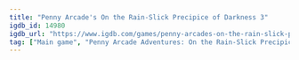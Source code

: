 ```yaml
---
title: "Penny Arcade's On the Rain-Slick Precipice of Darkness 3"
igdb_id: 14980
igdb_url: "https://www.igdb.com/games/penny-arcades-on-the-rain-slick-precipice-of-darkness-3"
tag: ["Main game", "Penny Arcade Adventures: On the Rain-Slick Precipice of Darkness", "Penny Arcade", "Zeboyd Games", "Penny Arcade, Inc.", "TinkerHouse Games", "Role-playing (RPG)", "Adventure", "Single player", "Bird view / Isometric", "Side view", "Action", "Fantasy", "Historical", "Comedy"]
---
```

